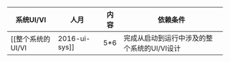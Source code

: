 系统UI/VI | 人月 | 内容 | 依赖条件
------------- | ------------- | ------------- | -------------
[[整个系统的UI/VI|2016-ui-sys]] | 5*6 | 完成从启动到运行中涉及的整个系统的UI/VI设计